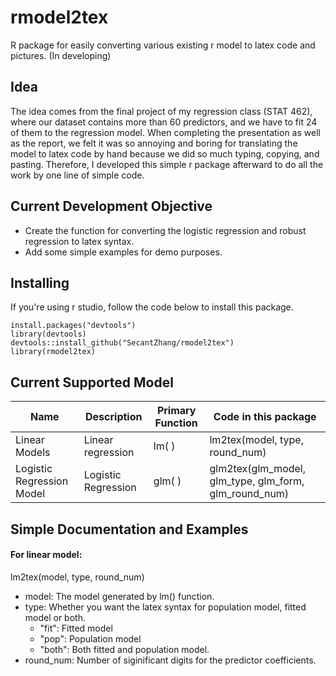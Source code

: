 # rmodel2tex
R package for easily converting various existing r model to latex code and pictures. (In developing)

## Idea
The idea comes from the final project of my regression class (STAT 462), where our dataset contains more than 60 predictors, and we have to fit 24 of them to the regression model. 
When completing the presentation as well as the report, we felt it was so annoying and boring for translating the model to latex code by hand because we did so much typing, copying, and pasting. 
Therefore, I developed this simple r package afterward to do all the work by one line of simple code. 

## Current Development Objective

* Create the function for converting the logistic regression and robust regression to latex syntax. 
* Add some simple examples for demo purposes. 

## Installing
If you're using r studio, follow the code below to install this package. 
```
install.packages("devtools")
library(devtools)
devtools::install_github("SecantZhang/rmodel2tex")
library(rmodel2tex)
```

## Current Supported Model
Name | Description | Primary Function | Code in this package
-----|-------------|------------------|------------------
Linear Models | Linear regression | lm( ) | lm2tex(model, type, round_num)
Logistic Regression Model | Logistic Regression | glm( ) | glm2tex(glm_model, glm_type, glm_form, glm_round_num)

## Simple Documentation and Examples
#### For linear model: 
lm2tex(model, type, round_num)

* model: The model generated by lm() function. 
* type: Whether you want the latex syntax for population model, fitted model or both. 
  + "fit": Fitted model
  + "pop": Population model
  + "both": Both fitted and population model. 
* round_num: Number of siginificant digits for the predictor coefficients. 

